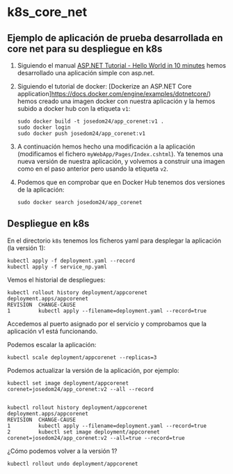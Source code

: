 # k8s_core_net

## Ejemplo de aplicación de prueba desarrollada en core net para su despliegue en k8s

1. Siguiendo el manual [ASP.NET Tutorial - Hello World in 10 minutes](https://dotnet.microsoft.com/learn/aspnet/hello-world-tutorial//intro) hemos desarrollado una aplicación simple con asp.net.

2. Siguiendo el tutorial de docker: [Dockerize an ASP.NET Core application]https://docs.docker.com/engine/examples/dotnetcore/) hemos creado una imagen docker con nuestra aplicación y la hemos subido a docker hub con la etiqueta `v1`:

    ```
    sudo docker build -t josedom24/app_corenet:v1 .
    sudo docker login
    sudo docker push josedom24/app_corenet:v1
    ```
3. A continuación hemos hecho una modificación a la aplicación (modificamos el fichero `myWebApp/Pages/Index.cshtml`). Ya tenemos una nueva versión de nuestra aplicación, y volvemos a construir una imagen como en el paso anterior pero usando la etiqueta `v2`.

4. Podemos que en comprobar que en Docker Hub tenemos dos versiones de la aplicación:

    ```
    sudo docker search josedom24/app_corenet
    ```

## Despliegue en k8s

En el directorio `k8s` tenemos los ficheros yaml para desplegar la aplicación (la versión 1):

    kubectl apply -f deployment.yaml --record
    kubectl apply -f service_np.yaml
    

Vemos el historial de despliegues:

    kubectl rollout history deployment/appcorenet
    deployment.apps/appcorenet 
    REVISION  CHANGE-CAUSE
    1         kubectl apply --filename=deployment.yaml --record=true
    

Accedemos al puerto asignado por el servicio y comprobamos que la aplicación v1 está funcionando.

Podemos escalar la aplicación:

    kubectl scale deployment/appcorenet --replicas=3


Podemos actualizar la versión de la aplicación, por ejemplo:

    kubectl set image deployment/appcorenet corenet=josedom24/app_corenet:v2 --all --record


    kubectl rollout history deployment/appcorenet                                      
    deployment.apps/appcorenet 
    REVISION  CHANGE-CAUSE
    1         kubectl apply --filename=deployment.yaml --record=true
    2         kubectl set image deployment/appcorenet corenet=josedom24/app_corenet:v2 --all=true --record=true


¿Cómo podemos volver a la versión 1?

    kubectl rollout undo deployment/appcorenet

